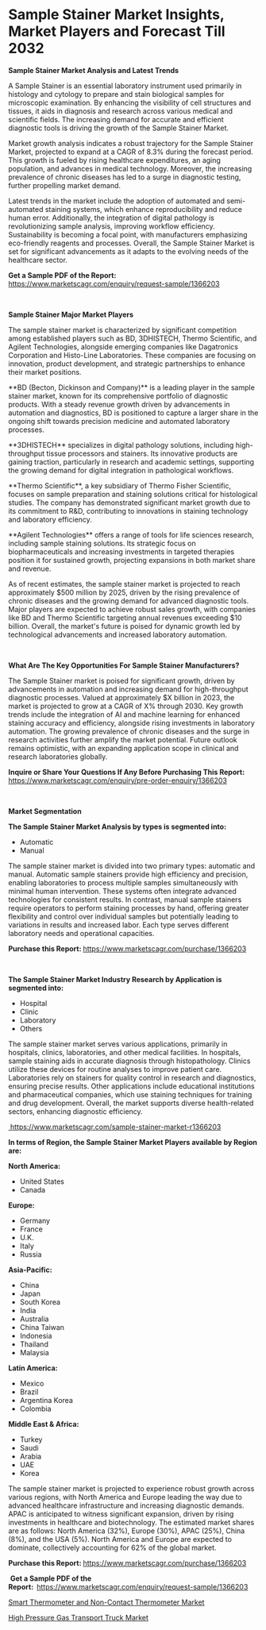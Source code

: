 <p><h1>Sample Stainer Market Insights, Market Players and Forecast Till 2032</h1></p><p><strong>Sample Stainer Market Analysis and Latest Trends</strong></p>
<p><p>A Sample Stainer is an essential laboratory instrument used primarily in histology and cytology to prepare and stain biological samples for microscopic examination. By enhancing the visibility of cell structures and tissues, it aids in diagnosis and research across various medical and scientific fields. The increasing demand for accurate and efficient diagnostic tools is driving the growth of the Sample Stainer Market.</p><p>Market growth analysis indicates a robust trajectory for the Sample Stainer Market, projected to expand at a CAGR of 8.3% during the forecast period. This growth is fueled by rising healthcare expenditures, an aging population, and advances in medical technology. Moreover, the increasing prevalence of chronic diseases has led to a surge in diagnostic testing, further propelling market demand.</p><p>Latest trends in the market include the adoption of automated and semi-automated staining systems, which enhance reproducibility and reduce human error. Additionally, the integration of digital pathology is revolutionizing sample analysis, improving workflow efficiency. Sustainability is becoming a focal point, with manufacturers emphasizing eco-friendly reagents and processes. Overall, the Sample Stainer Market is set for significant advancements as it adapts to the evolving needs of the healthcare sector.</p></p>
<p><strong>Get a Sample PDF of the Report:&nbsp;</strong> <a href="https://www.marketscagr.com/enquiry/request-sample/1366203?utm_campaign=2106&utm_medium=2&utm_source=Github&utm_content=ia&utm_term=22032025&utm_id=sample-stainer">https://www.marketscagr.com/enquiry/request-sample/1366203</a></p>
<p>&nbsp;</p>
<p><strong>Sample Stainer Major Market Players</strong></p>
<p><p>The sample stainer market is characterized by significant competition among established players such as BD, 3DHISTECH, Thermo Scientific, and Agilent Technologies, alongside emerging companies like Dagatronics Corporation and Histo-Line Laboratories. These companies are focusing on innovation, product development, and strategic partnerships to enhance their market positions.</p><p>**BD (Becton, Dickinson and Company)** is a leading player in the sample stainer market, known for its comprehensive portfolio of diagnostic products. With a steady revenue growth driven by advancements in automation and diagnostics, BD is positioned to capture a larger share in the ongoing shift towards precision medicine and automated laboratory processes.</p><p>**3DHISTECH** specializes in digital pathology solutions, including high-throughput tissue processors and stainers. Its innovative products are gaining traction, particularly in research and academic settings, supporting the growing demand for digital integration in pathological workflows.</p><p>**Thermo Scientific**, a key subsidiary of Thermo Fisher Scientific, focuses on sample preparation and staining solutions critical for histological studies. The company has demonstrated significant market growth due to its commitment to R&D, contributing to innovations in staining technology and laboratory efficiency.</p><p>**Agilent Technologies** offers a range of tools for life sciences research, including sample staining solutions. Its strategic focus on biopharmaceuticals and increasing investments in targeted therapies position it for sustained growth, projecting expansions in both market share and revenue.</p><p>As of recent estimates, the sample stainer market is projected to reach approximately $500 million by 2025, driven by the rising prevalence of chronic diseases and the growing demand for advanced diagnostic tools. Major players are expected to achieve robust sales growth, with companies like BD and Thermo Scientific targeting annual revenues exceeding $10 billion. Overall, the market's future is poised for dynamic growth led by technological advancements and increased laboratory automation.</p></p>
<p>&nbsp;</p>
<p><strong>What Are The Key Opportunities For Sample Stainer Manufacturers?</strong></p>
<p><p>The Sample Stainer market is poised for significant growth, driven by advancements in automation and increasing demand for high-throughput diagnostic processes. Valued at approximately $X billion in 2023, the market is projected to grow at a CAGR of X% through 2030. Key growth trends include the integration of AI and machine learning for enhanced staining accuracy and efficiency, alongside rising investments in laboratory automation. The growing prevalence of chronic diseases and the surge in research activities further amplify the market potential. Future outlook remains optimistic, with an expanding application scope in clinical and research laboratories globally.</p></p>
<p><strong>Inquire or Share Your Questions If Any Before Purchasing This Report:</strong> <a href="https://www.marketscagr.com/enquiry/pre-order-enquiry/1366203?utm_campaign=2106&utm_medium=2&utm_source=Github&utm_content=ia&utm_term=22032025&utm_id=sample-stainer">https://www.marketscagr.com/enquiry/pre-order-enquiry/1366203</a></p>
<p>&nbsp;</p>
<p><strong>Market Segmentation</strong></p>
<p><strong>The Sample Stainer Market Analysis by types is segmented into:</strong></p>
<p><ul><li>Automatic</li><li>Manual</li></ul></p>
<p><p>The sample stainer market is divided into two primary types: automatic and manual. Automatic sample stainers provide high efficiency and precision, enabling laboratories to process multiple samples simultaneously with minimal human intervention. These systems often integrate advanced technologies for consistent results. In contrast, manual sample stainers require operators to perform staining processes by hand, offering greater flexibility and control over individual samples but potentially leading to variations in results and increased labor. Each type serves different laboratory needs and operational capacities.</p></p>
<p><strong>Purchase this Report:&nbsp;</strong><a href="https://www.marketscagr.com/purchase/1366203?utm_campaign=2106&utm_medium=2&utm_source=Github&utm_content=ia&utm_term=22032025&utm_id=sample-stainer">https://www.marketscagr.com/purchase/1366203</a></p>
<p>&nbsp;</p>
<p><strong>The Sample Stainer Market Industry Research by Application is segmented into:</strong></p>
<p><ul><li>Hospital</li><li>Clinic</li><li>Laboratory</li><li>Others</li></ul></p>
<p><p>The sample stainer market serves various applications, primarily in hospitals, clinics, laboratories, and other medical facilities. In hospitals, sample staining aids in accurate diagnosis through histopathology. Clinics utilize these devices for routine analyses to improve patient care. Laboratories rely on stainers for quality control in research and diagnostics, ensuring precise results. Other applications include educational institutions and pharmaceutical companies, which use staining techniques for training and drug development. Overall, the market supports diverse health-related sectors, enhancing diagnostic efficiency.</p></p>
<p><a href="https://www.marketscagr.com/sample-stainer-market-r1366203?utm_campaign=2106&utm_medium=2&utm_source=Github&utm_content=ia&utm_term=22032025&utm_id=sample-stainer">&nbsp;https://www.marketscagr.com/sample-stainer-market-r1366203</a></p>
<p><strong>In terms of Region, the Sample Stainer Market Players available by Region are:</strong></p>
<p>
    <p> <strong> North America: </strong>
        <ul>
            <li>United States</li>
            <li>Canada</li>
        </ul>
        </p> 
    <p> <strong> Europe: </strong>
        <ul>
            <li>Germany</li>
            <li>France</li>
            <li>U.K.</li>
            <li>Italy</li>
            <li>Russia</li>
        </ul>
        </p> 
    <p> <strong> Asia-Pacific: </strong>
        <ul>
            <li>China</li>
            <li>Japan</li>
            <li>South Korea</li>
            <li>India</li>
            <li>Australia</li>
            <li>China Taiwan</li>
            <li>Indonesia</li>
            <li>Thailand</li>
            <li>Malaysia</li>
        </ul>
        </p> 
    <p> <strong> Latin America: </strong>
        <ul>
            <li>Mexico</li>
            <li>Brazil</li>
            <li>Argentina Korea</li>
            <li>Colombia</li>
        </ul>
        </p> 
    <p> <strong> Middle East & Africa: </strong>
        <ul>
            <li>Turkey</li>
            <li>Saudi</li>
            <li>Arabia</li>
            <li>UAE</li>
            <li>Korea</li>
        </ul>
    </p>
    </p>
<p><p>The sample stainer market is projected to experience robust growth across various regions, with North America and Europe leading the way due to advanced healthcare infrastructure and increasing diagnostic demands. APAC is anticipated to witness significant expansion, driven by rising investments in healthcare and biotechnology. The estimated market shares are as follows: North America (32%), Europe (30%), APAC (25%), China (8%), and the USA (5%). North America and Europe are expected to dominate, collectively accounting for 62% of the global market.</p></p>
<p><strong>Purchase this Report: </strong><a href="https://www.marketscagr.com/purchase/1366203?utm_campaign=2106&utm_medium=2&utm_source=Github&utm_content=ia&utm_term=22032025&utm_id=sample-stainer">https://www.marketscagr.com/purchase/1366203</a></p>
<p>&nbsp;<strong>Get a Sample PDF of the Report:&nbsp;&nbsp;</strong><a href="https://www.marketscagr.com/enquiry/request-sample/1366203?utm_campaign=2106&utm_medium=2&utm_source=Github&utm_content=ia&utm_term=22032025&utm_id=sample-stainer">https://www.marketscagr.com/enquiry/request-sample/1366203</a></p>
<p><strong></strong></p>
<p><p><a href="https://github.com/JosephineMcguire65/Market-Research-Report-List-2/blob/main/smart-thermometer-and-non-contact-thermometer-market.md?utm_campaign=2106&utm_medium=2&utm_source=Github&utm_content=ia&utm_term=22032025&utm_id=sample-stainer">Smart Thermometer and Non-Contact Thermometer Market</a></p><p><a href="https://github.com/YashRP12/Market-Research-Report-List-7/blob/main/high-pressure-gas-transport-truck-market.md?utm_campaign=2106&utm_medium=2&utm_source=Github&utm_content=ia&utm_term=22032025&utm_id=sample-stainer">High Pressure Gas Transport Truck Market</a></p></p>